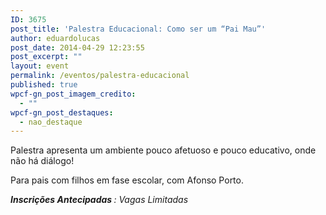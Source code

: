 ```yaml
---
ID: 3675
post_title: 'Palestra Educacional: Como ser um “Pai Mau”'
author: eduardolucas
post_date: 2014-04-29 12:23:55
post_excerpt: ""
layout: event
permalink: /eventos/palestra-educacional
published: true
wpcf-gn_post_imagem_credito:
  - ""
wpcf-gn_post_destaques:
  - nao_destaque
---
```

Palestra apresenta um ambiente pouco afetuoso e pouco educativo, onde não há diálogo!

Para pais com filhos em fase escolar, com Afonso Porto.

<em><b>Inscrições Antecipadas </b>: Vagas Limitadas</em>
